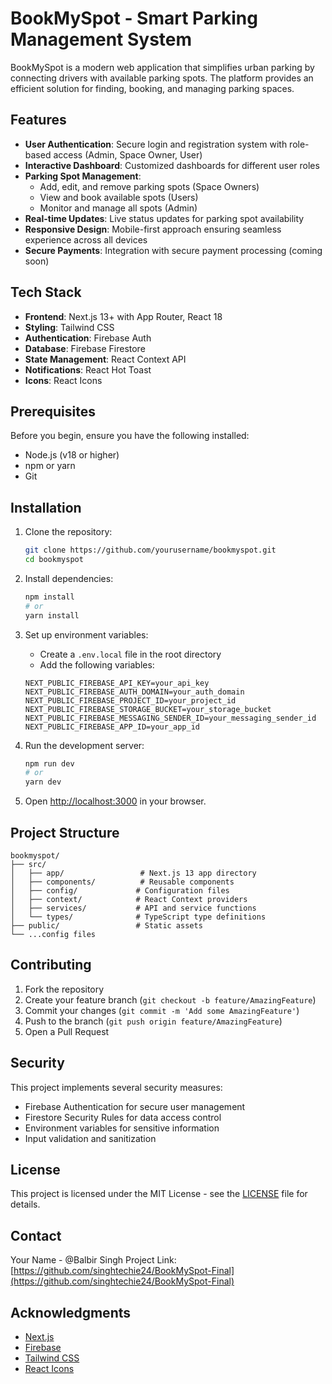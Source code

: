 # BookMySpot - Smart Parking Management System

BookMySpot is a modern web application that simplifies urban parking by connecting drivers with available parking spots. The platform provides an efficient solution for finding, booking, and managing parking spaces.

## Features

- **User Authentication**: Secure login and registration system with role-based access (Admin, Space Owner, User)
- **Interactive Dashboard**: Customized dashboards for different user roles
- **Parking Spot Management**: 
  - Add, edit, and remove parking spots (Space Owners)
  - View and book available spots (Users)
  - Monitor and manage all spots (Admin)
- **Real-time Updates**: Live status updates for parking spot availability
- **Responsive Design**: Mobile-first approach ensuring seamless experience across all devices
- **Secure Payments**: Integration with secure payment processing (coming soon)

## Tech Stack

- **Frontend**: Next.js 13+ with App Router, React 18
- **Styling**: Tailwind CSS
- **Authentication**: Firebase Auth
- **Database**: Firebase Firestore
- **State Management**: React Context API
- **Notifications**: React Hot Toast
- **Icons**: React Icons

## Prerequisites

Before you begin, ensure you have the following installed:
- Node.js (v18 or higher)
- npm or yarn
- Git

## Installation

1. Clone the repository:
   ```bash
   git clone https://github.com/yourusername/bookmyspot.git
   cd bookmyspot
   ```

2. Install dependencies:
   ```bash
   npm install
   # or
   yarn install
   ```

3. Set up environment variables:
   - Create a `.env.local` file in the root directory
   - Add the following variables:
   ```env
   NEXT_PUBLIC_FIREBASE_API_KEY=your_api_key
   NEXT_PUBLIC_FIREBASE_AUTH_DOMAIN=your_auth_domain
   NEXT_PUBLIC_FIREBASE_PROJECT_ID=your_project_id
   NEXT_PUBLIC_FIREBASE_STORAGE_BUCKET=your_storage_bucket
   NEXT_PUBLIC_FIREBASE_MESSAGING_SENDER_ID=your_messaging_sender_id
   NEXT_PUBLIC_FIREBASE_APP_ID=your_app_id
   ```

4. Run the development server:
   ```bash
   npm run dev
   # or
   yarn dev
   ```

5. Open [http://localhost:3000](http://localhost:3000) in your browser.

## Project Structure

```
bookmyspot/
├── src/
│   ├── app/                 # Next.js 13 app directory
│   ├── components/          # Reusable components
│   ├── config/             # Configuration files
│   ├── context/            # React Context providers
│   ├── services/           # API and service functions
│   └── types/              # TypeScript type definitions
├── public/                 # Static assets
└── ...config files
```

## Contributing

1. Fork the repository
2. Create your feature branch (`git checkout -b feature/AmazingFeature`)
3. Commit your changes (`git commit -m 'Add some AmazingFeature'`)
4. Push to the branch (`git push origin feature/AmazingFeature`)
5. Open a Pull Request

## Security

This project implements several security measures:
- Firebase Authentication for secure user management
- Firestore Security Rules for data access control
- Environment variables for sensitive information
- Input validation and sanitization

## License

This project is licensed under the MIT License - see the [LICENSE](LICENSE) file for details.

## Contact

Your Name - @Balbir Singh
Project Link: [https://github.com/singhtechie24/BookMySpot-Final](https://github.com/singhtechie24/BookMySpot-Final)

## Acknowledgments

- [Next.js](https://nextjs.org/)
- [Firebase](https://firebase.google.com/)
- [Tailwind CSS](https://tailwindcss.com/)
- [React Icons](https://react-icons.github.io/react-icons/)
